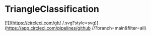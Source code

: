 # TriangleClassification

[![<PranayRJuturu>](https://circleci.com/gh/<PranayRJuturu>
/<TriangleClassification>.svg?style=svg)](https://app.circleci.com/pipelines/github
/<PranayRJuturu>/<TriangleClassification>?branch=main&filter=all)

